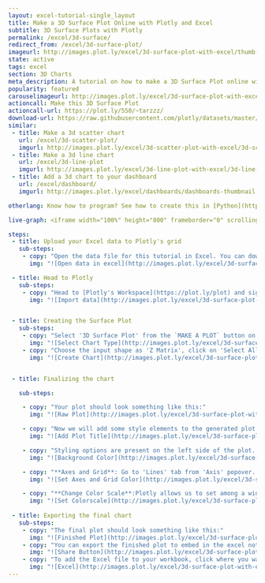 ```yaml
---
layout: excel-tutorial-single_layout
title: Make a 3D Surface Plot Online with Plotly and Excel
subtitle: 3D Surface Plots with Plotly
permalink: /excel/3d-surface/
redirect_from: /excel/3d-surface-plot/
imageurl: http://images.plot.ly/excel/3d-surface-plot-with-excel/thumb-surface-plot-with-excel.png
state: active
tags: excel
section: 3D Charts
meta_description: A tutorial on how to make a 3D Surface Plot online with Excel.
popularity: featured
carouselimageurl: http://images.plot.ly/excel/3d-surface-plot-with-excel/thumb-surface-plot-with-excel.png
actioncall: Make this 3D Surface Plot
actioncall-url: https://plot.ly/550/~tarzzz/
download-url: https://raw.githubusercontent.com/plotly/datasets/master/volcano.csv.zip
similar:
 - title: Make a 3d scatter chart
   url: /excel/3d-scatter-plot/
   imgurl: http://images.plot.ly/excel/3d-scatter-plot-with-excel/3d-scatter-thumb.png
 - title: Make a 3d line chart
   url: /excel/3d-line-plot
   imgurl: http://images.plot.ly/excel/3d-line-plot-with-excel/3d-line-plot-with-excel-thumb.png
 - title: Add a 3d chart to your dashboard
   url: /excel/dashboard/
   imgurl: http://images.plot.ly/excel/dashboards/dashboards-thumbnail.png

otherlang: Know how to program? See how to create this in [Python](https://plot.ly/python/3d-surface-plots/) or [R](https://plot.ly/r/3d-surface-plots/).

live-graph: <iframe width="100%" height="800" frameborder="0" scrolling="no" src="https://plot.ly/~tarzzz/380.embed"></iframe>

steps: 
 - title: Upload your Excel data to Plotly's grid
   sub-steps:
    - copy: "Open the data file for this tutorial in Excel. You can download the file here in [CSV format](https://raw.githubusercontent.com/plotly/datasets/master/volcano.csv)"
      img: "![Open data in excel](http://images.plot.ly/excel/3d-surface-plot-with-excel/open-data-in-excel.png)"

 - title: Head to Plotly
   sub-steps:
    - copy: "Head to [Plotly's Workspace](https://plot.ly/plot) and sign into your free Plotly account. Go to 'Import', click 'Upload a file', then choose your Excel file to upload. Your Excel file will now open in Plotly's grid. For more about Plotly's grid, see [this tutorial](/add-data-to-the-plotly-grid/)"
      img: "![Import data](http://images.plot.ly/excel/3d-surface-plot-with-excel/import-data-3d-surface-plot.png)"


 - title: Creating the Surface Plot
   sub-steps:
    - copy: "Select '3D Surface Plot' from the `MAKE A PLOT` button on menu bar."
      img: "![Select Chart Type](http://images.plot.ly/excel/3d-surface-plot-with-excel/select-surface-plot-from-menu.png)"
    - copy: "Choose the input shape as 'Z Matrix', click on 'Select All Columns Button'. With these options enabled,  click the plot button to create the chart"
      img: "![Create Chart](http://images.plot.ly/excel/3d-surface-plot-with-excel/create-chart.png)"


 - title: Finalizing the chart

   sub-steps:

    - copy: "Your plot should look something like this:"
      img: "![Raw Plot](http://images.plot.ly/excel/3d-surface-plot-with-excel/raw-plot.png)"

    - copy: "Now we will add some style elements to the generated plot. First, let's give it a name. We can add a title by clicking on the text box just above the plot:"
      img: "![Add Plot Title](http://images.plot.ly/excel/3d-surface-plot-with-excel/give-plot-title.png)"

    - copy: "Styling options are present on the left side of the plot. To set the background color, (1) Click on the 'Axis' selector on the toolbar, (2) Click on the 'Lines' tab from the pop-up, (3) Set 'Background' to 'On', and (4) Select background color from the color pallete."
      img: "![Background Color](http://images.plot.ly/excel/3d-surface-plot-with-excel/set-background.png)"

    - copy: "**Axes and Grid**: Go to 'Lines' tab from 'Axis' popover. (1) Set Grid Lines to 'On' and select white color from pop-up, (2) Set Zero Lines to 'On' and select white color from pop-up"
      img: "![Set Axes and Grid Color](http://images.plot.ly/excel/3d-surface-plot-with-excel/set-axis-color.png)"

    - copy: "**Change Color Scale**:Plotly allows us to set among a wide range of colorscales.To change the color scale of a plot, (1) Click on the 'Traces' popover from the toolbar, (2) Click on 'Style' tab from the pop-up, (3) Turn Auto Color to 'Off', and set one of the color-scales."
      img: "![Set Colorscale](http://images.plot.ly/excel/3d-surface-plot-with-excel/set-colorscale.png)"
    
 - title: Exporting the final chart
   sub-steps:
    - copy: "The final plot should look something like this:"
      img: "![Finished Plot](http://images.plot.ly/excel/3d-surface-plot-with-excel/3d-surface-plot-with-excel-final.png)"
    - copy: "You can export the finished plot to embed in the excel notebook. We also recommend adding the Plotly link to the excel for easy access to the interactive version. To get the link to the chart, click on the 'Share' button. To export the chart, as an image, click on 'EXPORT' button on the toolbar."
      img: "![Share Button](http://images.plot.ly/excel/3d-surface-plot-with-excel/export-3d-surface-chart.png)"
    - copy: "To add the Excel file to your workbook, click where you want to insert the picture inside Excel. On the INSERT tab inside Excel, click PICTURE. Locate the Plotly graph image that you downloaded and then double-click it:"
      img: "![Excel](http://images.plot.ly/excel/3d-surface-plot-with-excel/excel-3d-surface-plot.png)"
---
```


